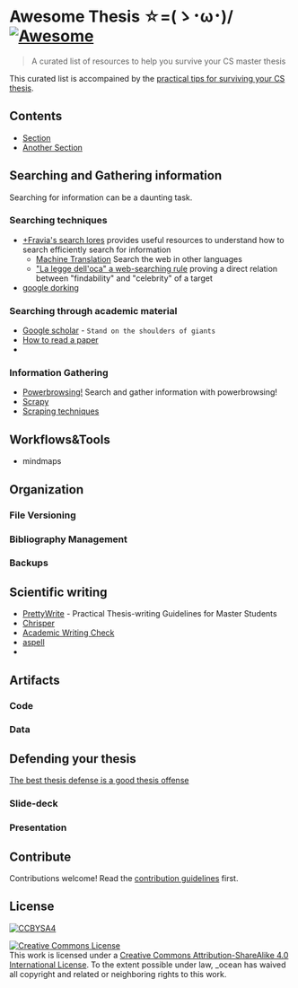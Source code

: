 # Awesome Thesis ☆=(ゝ･ω･)/ [![Awesome](https://awesome.re/badge.svg)](https://awesome.re)
> A curated list of resources to help you survive your CS master thesis

This curated list is accompained by the [practical tips for surviving your CS thesis](survivaltips.md).


## Contents

- [Section](#section)
- [Another Section](#another-section)


## Searching and Gathering information

Searching for information can be a daunting task.
### Searching techniques
- [+Fravia's search lores](http://search.lores.eu/indexo.htm) provides useful resources to understand how to search efficiently search for information
    - [Machine Translation](http://search.lores.eu/machine_translation.htm) Search the web in other languages
    - ["La legge dell'oca" a web-searching rule](http://search.lores.eu/ocadelcairo.htm) proving a direct relation between "findability" and "celebrity" of a target
- [google dorking](https://exposingtheinvisible.org/guides/google-dorking/)


### Searching through academic material
- [Google scholar](http://scholar.google.it) - ``Stand on the shoulders of giants``
- [How to read a paper](http://blizzard.cs.uwaterloo.ca/keshav/home/Papers/data/07/paper-reading.pdf)
- 

### Information Gathering
- [Powerbrowsing!](http://search.lores.eu/mala_power.htm) Search and gather information with powerbrowsing!
- [Scrapy]()
- [Scraping techniques]()

## Workflows&Tools
- mindmaps

## Organization

### File Versioning

### Bibliography Management

### Backups


## Scientific writing
- [PrettyWrite](https://github.com/phretor/pretty-write) - Practical Thesis-writing Guidelines for Master Students
- [Chrisper](https://github.com/invernizzi/Chrisper)
- [Academic Writing Check](https://github.com/devd/Academic-Writing-Check.git)
- [aspell]()
-

## Artifacts

### Code

### Data


## Defending your thesis
[The best thesis defense is a good thesis offense](https://xkcd.com/1403/)

### Slide-deck

### Presentation


## Contribute

Contributions welcome! Read the [contribution guidelines](contributing.md) first.


## License

[![CCBYSA4](https://i.creativecommons.org/l/by-sa/4.0/88x31.png)](http://creativecommons.org/licenses/by-sa/4.0/)

<a rel="license" href="http://creativecommons.org/licenses/by-sa/4.0/"><img alt="Creative Commons License" style="border-width:0" src="https://i.creativecommons.org/l/by-sa/4.0/88x31.png" /></a><br />This work is licensed under a <a rel="license" href="http://creativecommons.org/licenses/by-sa/4.0/">Creative Commons Attribution-ShareAlike 4.0 International License</a>.
To the extent possible under law, _ocean has waived all copyright and
related or neighboring rights to this work.
